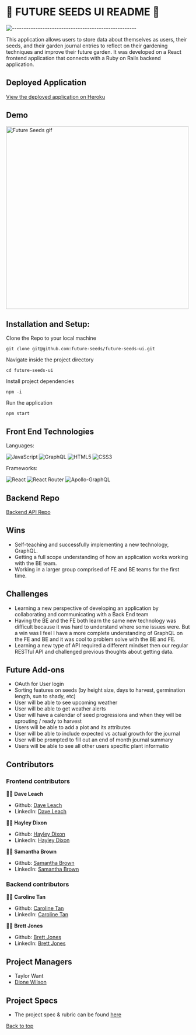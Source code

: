 # 🥑 FUTURE SEEDS UI README 🍅

![-----------------------------------------------------](https://raw.githubusercontent.com/andreasbm/readme/master/assets/lines/rainbow.png)

This application allows users to store data about themselves as users, their seeds, and their garden journal entries to reflect on their gardening techniques and improve their future garden. It was developed on a React frontend application that connects with a Ruby on Rails backend application.

## Deployed Application
[View the deployed application on Heroku](https://future-seeds-ui.herokuapp.com/)

## Demo

<img src='https://github.com/future-seeds/future-seeds-ui/blob/main/recording%20(6).gif' alt="Future Seeds gif" title="Future Seeds gif" width="500"/>

## Installation and Setup:

Clone the Repo to your local machine

`git clone git@github.com:future-seeds/future-seeds-ui.git`

Navigate inside the project directory

`cd future-seeds-ui`

Install project dependencies

`npm -i`

Run the application

`npm start`

## Front End Technologies

Languages:


![JavaScript](https://img.shields.io/badge/javascript-%23323330.svg?style=flaste&logo=javascript&logoColor=%23F7DF1E) ![GraphQL](https://img.shields.io/badge/-GraphQL-E10098?style=flaste&logo=graphql&logoColor=white) 
![HTML5](https://img.shields.io/badge/html5-%23E34F26.svg?style=flaste&logo=html5&logoColor=white) ![CSS3](https://img.shields.io/badge/css3-%231572B6.svg?style=flaste&logo=css3&logoColor=white) 

Frameworks: 


![React](https://img.shields.io/badge/react-%2320232a.svg?style=flaste&logo=react&logoColor=%2361DAFB)
![React Router](https://img.shields.io/badge/React_Router-CA4245?style=flaste&logo=react-router&logoColor=white)
![Apollo-GraphQL](https://img.shields.io/badge/-ApolloGraphQL-311C87?style=flaste&logo=apollo-graphql)

## Backend Repo
[Backend API Repo](https://github.com/future-seeds/future-seeds-api)

## Wins 

- Self-teaching and successfully implementing a new technology, GraphQL.
- Getting a full scope understanding of how an application works working with the BE team.
- Working in a larger group comprised of FE and BE teams for the first time.

## Challenges

- Learning a new perspective of developing an application by collaborating and communicating with a Back End team
- Having the BE and the FE both learn the same new technology was difficult because it was hard to understand where some issues were. But a win was I feel I have a more complete understanding of GraphQL on the FE and BE and it was cool to problem solve with the BE and FE.
- Learning a new type of API required a different mindset then our regular RESTful API and challenged previous thoughts about getting data.


## Future Add-ons
- OAuth for User login 
- Sorting features on seeds (by height size, days to harvest, germination length, sun to shady, etc)
- User will be able to see upcoming weather
- User will be able to get weather alerts
- User will have a calendar of seed progressions and when they will be sprouting / ready to harvest 
- Users will be able to add a plot and its attributes
- User will be able to include expected vs actual growth for the journal 
- User will be prompted to fill out an end of month journal summary 
- Users will be able to see all other users specific plant informatio


## Contributors
### Frontend contributors
🧑‍🌾  **Dave Leach**
- Github: [Dave Leach](https://github.com/davidleach724)
- LinkedIn: [Dave Leach](https://www.linkedin.com/in/davidleach724/)

👩‍🌾  **Hayley Dixon**
- Github: [Hayley Dixon](https://github.com/hheyhhay)
- LinkedIn: [Hayley Dixon](https://www.linkedin.com/in/hayley-dixon/)

👩‍🌾  **Samantha Brown**
- Github: [Samantha Brown](https://github.com/Samantha-Brown)
- LinkedIn: [Samantha Brown](https://www.linkedin.com/in/samantha-brown-software-developer/)

### Backend contributors
👩‍🌾  **Caroline Tan**
- Github: [Caroline Tan](https://github.com/carolinectan)
- LinkedIn: [Caroline Tan](https://www.linkedin.com/in/carolinectan/)

🧑‍🌾  **Brett Jones**
- Github: [Brett Jones](https://github.com/Bhjones45)
- LinkedIn: [Brett Jones](https://www.linkedin.com/in/brett-h-jones/)

## Project Managers
- Taylor Want
- [Dione Wilson](https://github.com/dionew1)


## Project Specs
- The project spec & rubric can be found [here](https://mod4.turing.edu/projects/capstone/)

[Back to top](#demo)
